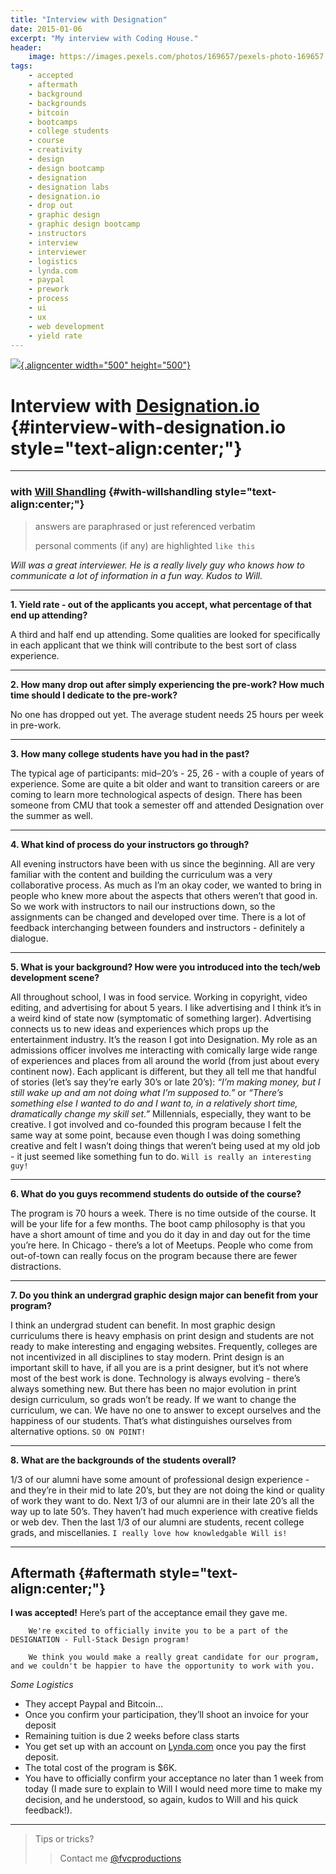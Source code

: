```yaml
---
title: "Interview with Designation"
date: 2015-01-06
excerpt: "My interview with Coding House."
header:
    image: https://images.pexels.com/photos/169657/pexels-photo-169657.jpeg
tags:
    - accepted
    - aftermath
    - background
    - backgrounds
    - bitcoin
    - bootcamps
    - college students
    - course
    - creativity
    - design
    - design bootcamp
    - designation
    - designation labs
    - designation.io
    - drop out
    - graphic design
    - graphic design bootcamp
    - instructors
    - interview
    - interviewer
    - logistics
    - lynda.com
    - paypal
    - prework
    - process
    - ui
    - ux
    - web development
    - yield rate
---
```


[![](http://designation.io/downloads/designation_logo_black/designation_vertical_black.png){.aligncenter
width="500" height="500"}](http://designation.io)

Interview with [Designation.io](http://designation.io "Designation") {#interview-with-designation.io style="text-align:center;"}
====================================================================

------------------------------------------------------------------------

### with [Will Shandling](https://www.linkedin.com/in/wshandling "Will Shandling") {#with-willshandling style="text-align:center;"}

> answers are paraphrased or just referenced verbatim
>
> personal comments (if any) are highlighted `like this`

*Will was a great interviewer. He is a really lively guy who knows how
to communicate a lot of information in a fun way. Kudos to Will.*

------------------------------------------------------------------------

**1. Yield rate - out of the applicants you accept, what percentage of
that end up attending?**

A third and half end up attending. Some qualities are looked for
specifically in each applicant that we think will contribute to the best
sort of class experience.

------------------------------------------------------------------------

**2. How many drop out after simply experiencing the pre-work? How much
time should I dedicate to the pre-work?**

No one has dropped out yet. The average student needs 25 hours per week
in pre-work.

------------------------------------------------------------------------

**3. How many college students have you had in the past?**

The typical age of participants: mid–20’s - 25, 26 - with a couple of
years of experience. Some are quite a bit older and want to transition
careers or are coming to learn more technological aspects of design.
There has been someone from CMU that took a semester off and attended
Designation over the summer as well.

------------------------------------------------------------------------

**4. What kind of process do your instructors go through?**

All evening instructors have been with us since the beginning. All are
very familiar with the content and building the curriculum was a very
collaborative process. As much as I’m an okay coder, we wanted to bring
in people who knew more about the aspects that others weren’t that good
in. So we work with instructors to nail our instructions down, so the
assignments can be changed and developed over time. There is a lot of
feedback interchanging between founders and instructors - definitely a
dialogue.

------------------------------------------------------------------------

**5. What is your background? How were you introduced into the tech/web
development scene?**

All throughout school, I was in food service. Working in copyright,
video editing, and advertising for about 5 years. I like advertising and
I think it’s in a weird kind of state now (symptomatic of something
larger). Advertising connects us to new ideas and experiences which
props up the entertainment industry. It’s the reason I got into
Designation. My role as an admissions officer involves me interacting
with comically large wide range of experiences and places from all
around the world (from just about every continent now). Each applicant
is different, but they all tell me that handful of stories (let’s say
they’re early 30’s or late 20’s): *“I’m making money, but I still wake
up and am not doing what I’m supposed to.”* or *“There’s something else
I wanted to do and I want to, in a relatively short time, dramatically
change my skill set.”* Millennials, especially, they want to be
creative. I got involved and co-founded this program because I felt the
same way at some point, because even though I was doing something
creative and felt I wasn’t doing things that weren’t being used at my
old job - it just seemed like something fun to do.
`Will is really an interesting guy!`

------------------------------------------------------------------------

**6. What do you guys recommend students do outside of the course?**

The program is 70 hours a week. There is no time outside of the course.
It will be your life for a few months. The boot camp philosophy is that
you have a short amount of time and you do it day in and day out for the
time you’re here. In Chicago - there’s a lot of Meetups. People who come
from out-of-town can really focus on the program because there are fewer
distractions.

------------------------------------------------------------------------

**7. Do you think an undergrad graphic design major can benefit from
your program?**

I think an undergrad student can benefit. In most graphic design
curriculums there is heavy emphasis on print design and students are not
ready to make interesting and engaging websites. Frequently, colleges
are not incentivized in all disciplines to stay modern. Print design is
an important skill to have, if all you are is a print designer, but it’s
not where most of the best work is done. Technology is always evolving -
there’s always something new. But there has been no major evolution in
print design curriculum, so grads won’t be ready. If we want to change
the curriculum, we can. We have no one to answer to except ourselves and
the happiness of our students. That’s what distinguishes ourselves from
alternative options. `SO ON POINT!`

------------------------------------------------------------------------

**8. What are the backgrounds of the students overall?**

1/3 of our alumni have some amount of professional design experience -
and they’re in their mid to late 20’s, but they are not doing the kind
or quality of work they want to do. Next 1/3 of our alumni are in their
late 20’s all the way up to late 50’s. They haven’t had much experience
with creative fields or web dev. Then the last 1/3 of our alumni are
students, recent college grads, and miscellanies.
`I really love how knowledgable Will is!`

------------------------------------------------------------------------

Aftermath {#aftermath style="text-align:center;"}
---------

**I was accepted!** Here’s part of the acceptance email they gave me.

        We're excited to officially invite you to be a part of the DESIGNATION - Full-Stack Design program!

        We think you would make a really great candidate for our program, and we couldn't be happier to have the opportunity to work with you.

*Some Logistics*

-   They accept Paypal and Bitcoin…
-   Once you confirm your participation, they’ll shoot an invoice for
    your deposit
-   Remaining tuition is due 2 weeks before class starts
-   You get set up with an account on
    [Lynda.com](http://lynda.com "Lynda") once you pay the first
    deposit.
-   The total cost of the program is \$6K.
-   You have to officially confirm your acceptance no later than 1 week
    from today (I made sure to explain to Will I would need more time to
    make my decision, and he understood, so again, kudos to Will and his
    quick feedback!).

------------------------------------------------------------------------

> Tips or tricks?
>
> > Contact me
> > [@fvcproductions](http://twitter.com/fvcproductions "Twitter - FVCproductions")
